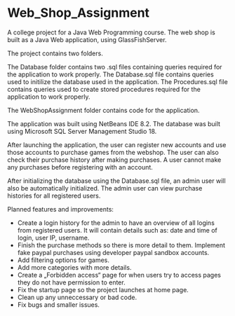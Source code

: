 # Web_Shop_Assignment
A college project for a Java Web Programming course. The web shop is built as a Java Web application, using GlassFishServer.

The project contains two folders.

The Database folder contains two .sql files containing queries required for the application to work properly.
The Database.sql file contains queries used to initilize the database used in the application.
The Procedures.sql file contains queries used to create stored procedures required for the application to work properly.

The WebShopAssignment folder contains code for the application.

The application was built using NetBeans IDE 8.2.
The database was built using Microsoft SQL Server Management Studio 18.

After launching the application, the user can register new accounts and use those accounts to purchase games from the webshop.
The user can also check their purchase history after making purchases.
A user cannot make any purchases before registering with an account.

After initializing the database using the Database.sql file, an admin user will also be automatically initialized.
The admin user can view purchase histories for all registered users.

Planned features and improvements:

- Create a login history for the admin to have an overview of all logins from registered users. It will contain details such as: date and time of login, user IP, username.
- Finish the purchase methods so there is more detail to them. Implement fake paypal purchases using developer paypal sandbox accounts.
- Add filtering options for games.
- Add more categories with more details.
- Create a „Forbidden access“ page for when users try to access pages they do not have permission to enter.
- Fix the startup page so the project launches at home page.
- Clean up any unneccessary or bad code.
- Fix bugs and smaller issues.
